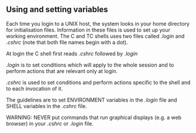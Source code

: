 
## Using and setting variables

Each time you login to a UNIX host, the system looks in your home directory for initialisation files. Information in these files is used to set up your working environment. The C and TC shells uses two files called *.login* and *.cshrc* (note that both file names begin with a dot).

At login the C shell first reads *.cshrc* followed by *.login*

*.login* is to set conditions which will apply to the whole session and to perform actions that are relevant only at login.

*.cshrc* is used to set conditions and perform actions specific to the shell and to each invocation of it.

The guidelines are to set ENVIRONMENT variables in the *.login* file and SHELL variables in the *.cshrc* file.

WARNING: NEVER put commands that run graphical displays (e.g. a web browser) in your *.cshrc* or *.login* file.

